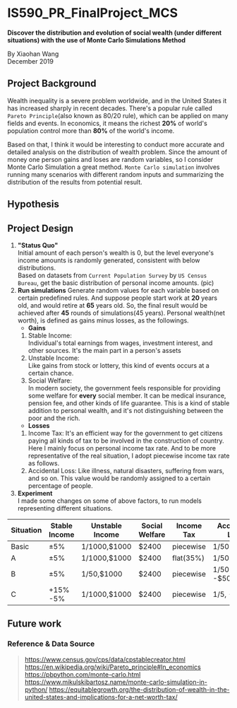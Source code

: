 # IS590_PR_FinalProject_MCS
**Discover the distribution and evolution of social wealth (under different situations) with the use of Monte Carlo Simulations Method**   

By Xiaohan Wang   
December 2019

## Project Background
Wealth inequality is a severe problem worldwide, and in the United States it has increased sharply in recent decades. 
There's a popular rule called `Pareto Principle`(also known as 80/20 rule), which can be applied on many fields and events. 
In economics, it means the richest __20%__ of world's population control more than __80%__ of the world's income.

Based on that, I think it would be interesting to conduct more accurate and detailed analysis on the distribution of wealth problem.
Since the amount of money one person gains and loses are random variables, so I consider Monte Carlo Simulation a great method. 
`Monte Carlo simulation` involves running many scenarios with different random inputs and summarizing the distribution of the results from potential result.

## Hypothesis


## Project Design 
1. __"Status Quo"__  
    Initial amount of each person's wealth is 0, but the level everyone's income amounts is randomly generated, consistent with below distributions.  
    Based on datasets from `Current Population Survey` by `US Census Bureau`, get the basic distribution of personal income amounts.
    (pic) 
2. __Run simulations__
Generate random values for each variable based on certain predefined rules.
And suppose people start work at __20__ years old, and would retire at __65__ years old. So, the final result would be achieved after __45__ rounds of simulations(45 years).
Personal wealth(net worth), is defined as gains minus losses, as the followings.
    * __Gains__
    1. Stable Income:  
       Individual's total earnings from wages, investment interest, and other sources. It's the main part in a person's assets
    2. Unstable Income:  
       Like gains from stock or lottery, this kind of events occurs at a certain chance.
    3. Social Welfare:  
       In modern society, the government feels responsible for providing some welfare for __every__ social member. 
       It can be medical insurance, pension fee, and other kinds of life guarantee. 
       This is a kind of stable addition to personal wealth, and it's not distinguishing between the poor and the rich.       
    * __Losses__
    1. Income Tax:
       It's an efficient way for the government to get citizens paying all kinds of tax to be involved in the construction of country. 
       Here I mainly focus on personal income tax rate. 
       And to be more representative of the real situation, I adopt piecewise income tax rate as follows.
    2. Accidental Loss:
       Like illness, natural disasters, suffering from wars, and so on. This value would be randomly assigned to a certain percentage of people.
3. __Experiment__  
I made some changes on some of above factors, to run models representing different situations.  

| Situation | Stable Income | Unstable Income | Social Welfare | Income Tax | Accidental Loss |
| --- | --- | --- | --- | --- | --- |
| Basic | ±5% | 1/1000,$1000 | $2400 | piecewise | 1/50,-$5000 |
| A | ±5% | 1/1000,$1000 | $2400 | flat(35%) | 1/50,-$5000 |
| B | ±5% | 1/50,$1000 | $2400 | piecewise | 1/50, -$5000 |
| C | +15% -5% | 1/1000,$1000 | $2400 | piecewise | 1/5, -$5000 |

## Future work


### Reference & Data Source
>https://www.census.gov/cps/data/cpstablecreator.html
>https://en.wikipedia.org/wiki/Pareto_principle#In_economics
>https://pbpython.com/monte-carlo.html
>https://www.mikulskibartosz.name/monte-carlo-simulation-in-python/
>https://equitablegrowth.org/the-distribution-of-wealth-in-the-united-states-and-implications-for-a-net-worth-tax/